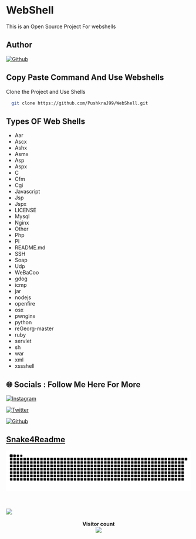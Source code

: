
# WebShell

This is an Open Source Project For webshells


## Author
[![Github](https://img.shields.io/badge/GitHub-100000?style=for-the-badge&logo=github&logoColor=white)](https://github.com/xl7dev)


## Copy Paste Command And Use Webshells

Clone the Project and Use Shells

```bash
  git clone https://github.com/PushkraJ99/WebShell.git
```

## Types OF Web Shells
- Aar 
- Ascx
- Ashx
- Asmx
- Asp
- Aspx
- C
- Cfm
- Cgi
- Javascript
- Jsp
- Jspx
- LICENSE
- Mysql
- Nginx
- Other
- Php
- Pl
- README.md
- SSH
- Soap
- Udp
- WeBaCoo
- gdog
- icmp
- jar
- nodejs
- openfire
- osx
- pwnginx
- python
- reGeorg-master
- ruby
- servlet
- sh
- war
- xml
- xssshell


## 🌐 Socials : Follow Me Here For More

[![Instagram](https://img.shields.io/badge/Instagram-E4405F?style=for-the-badge&logo=instagram&logoColor=white)](https://instagram.com/you_are_not_goodlooking_but_he)

[![Twitter](https://img.shields.io/badge/Twitter-1DA1F2?style=for-the-badge&logo=twitter&logoColor=white)](https://twitter.com/PushkraJ99) 

[![Github](https://img.shields.io/badge/GitHub-100000?style=for-the-badge&logo=github&logoColor=white)](https://github.com/PushkraJ99)





## [Snake4Readme](https://github.com/PushkraJ99/Snake4Readme)

<p align="center">
<img src="https://github.com/PushkraJ99/Snake4Readme/blob/main/Snake4Readme/grid-snake.svg">
</p><br>

[![](https://visitcount.itsvg.in/api?id=PushkraJ99&icon=8&color=12)](https://visitcount.itsvg.in)

<p align="center"> 
  <b> Visitor count</b><br>
  <img src="https://profile-counter.glitch.me/PushkraJ99/count.svg" />
</p><br>
